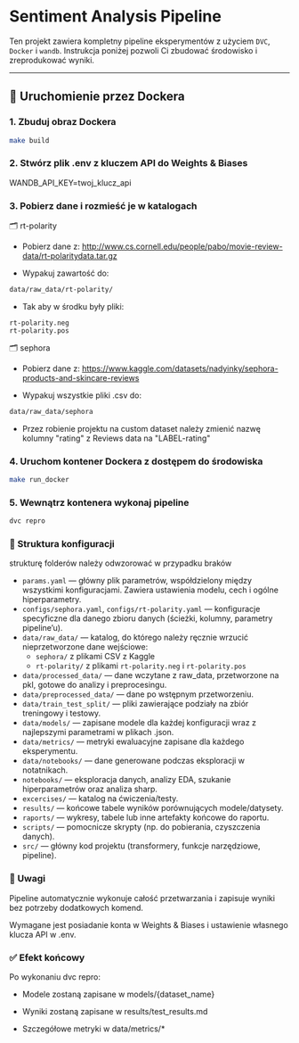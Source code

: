 # Sentiment Analysis Pipeline

Ten projekt zawiera kompletny pipeline eksperymentów z użyciem `DVC`, `Docker` i `wandb`. Instrukcja poniżej pozwoli Ci zbudować środowisko i zreprodukować wyniki.

---

## 🐳 Uruchomienie przez Dockera

### 1. Zbuduj obraz Dockera

```bash
make build
```

### 2. Stwórz plik .env z kluczem API do Weights & Biases

WANDB_API_KEY=twoj_klucz_api

### 3. Pobierz dane i rozmieść je w katalogach
🗂️ rt-polarity

- Pobierz dane z: http://www.cs.cornell.edu/people/pabo/movie-review-data/rt-polaritydata.tar.gz

- Wypakuj zawartość do:
```bash
data/raw_data/rt-polarity/
```

- Tak aby w środku były pliki:
```
rt-polarity.neg
rt-polarity.pos
```

🗂️ sephora
- Pobierz dane z: https://www.kaggle.com/datasets/nadyinky/sephora-products-and-skincare-reviews

- Wypakuj wszystkie pliki .csv do:

```bash
data/raw_data/sephora
```
- Przez robienie projektu na custom dataset należy zmienić nazwę kolumny "rating" z Reviews data na "LABEL-rating"

### 4. Uruchom kontener Dockera z dostępem do środowiska
```bash
make run_docker
```

### 5. Wewnątrz kontenera wykonaj pipeline
```bash
dvc repro
```

### 📁 Struktura konfiguracji

strukturę folderów należy odwzorować w przypadku braków

- `params.yaml` — główny plik parametrów, współdzielony między wszystkimi konfiguracjami. Zawiera ustawienia modelu, cech i ogólne hiperparametry.
- `configs/sephora.yaml`, `configs/rt-polarity.yaml` — konfiguracje specyficzne dla danego zbioru danych (ścieżki, kolumny, parametry pipeline’u).
- `data/raw_data/` — katalog, do którego należy ręcznie wrzucić nieprzetworzone dane wejściowe:
  - `sephora/` z plikami CSV z Kaggle
  - `rt-polarity/` z plikami `rt-polarity.neg` i `rt-polarity.pos`
- `data/processed_data/` — dane wczytane z raw_data, przetworzone na pkl, gotowe do analizy i preprocesingu.
- `data/preprocessed_data/` — dane po wstępnym przetworzeniu.
- `data/train_test_split/` — pliki zawierające podziały na zbiór treningowy i testowy.
- `data/models/` — zapisane modele dla każdej konfiguracji wraz z najlepszymi parametrami w plikach .json.
- `data/metrics/` — metryki ewaluacyjne zapisane dla każdego eksperymentu.
- `data/notebooks/` — dane generowane podczas eksploracji w notatnikach.
- `notebooks/` — eksploracja danych, analizy EDA, szukanie hiperparametrów oraz analiza sharp.
- `excercises/` — katalog na ćwiczenia/testy.
- `results/` — końcowe tabele wyników porównujących modele/datysety.
- `raports/` — wykresy, tabele lub inne artefakty końcowe do raportu.
- `scripts/` — pomocnicze skrypty (np. do pobierania, czyszczenia danych).
- `src/` — główny kod projektu (transformery, funkcje narzędziowe, pipeline).

### 📝 Uwagi
Pipeline automatycznie wykonuje całość przetwarzania i zapisuje wyniki bez potrzeby dodatkowych komend.

Wymagane jest posiadanie konta w Weights & Biases i ustawienie własnego klucza API w .env.

### ✅ Efekt końcowy
Po wykonaniu dvc repro:

- Modele zostaną zapisane w models/{dataset_name}

- Wyniki zostaną zapisane w results/test_results.md

- Szczegółowe metryki w data/metrics/*
